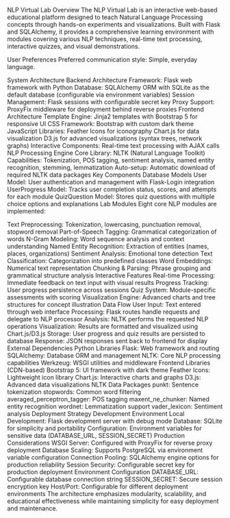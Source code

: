 NLP Virtual Lab
Overview
The NLP Virtual Lab is an interactive web-based educational platform designed to teach Natural Language Processing concepts through hands-on experiments and visualizations. Built with Flask and SQLAlchemy, it provides a comprehensive learning environment with modules covering various NLP techniques, real-time text processing, interactive quizzes, and visual demonstrations.

User Preferences
Preferred communication style: Simple, everyday language.

System Architecture
Backend Architecture
Framework: Flask web framework with Python
Database: SQLAlchemy ORM with SQLite as the default database (configurable via environment variables)
Session Management: Flask sessions with configurable secret key
Proxy Support: ProxyFix middleware for deployment behind reverse proxies
Frontend Architecture
Template Engine: Jinja2 templates with Bootstrap 5 for responsive UI
CSS Framework: Bootstrap with custom dark theme
JavaScript Libraries:
Feather Icons for iconography
Chart.js for data visualization
D3.js for advanced visualizations (syntax trees, network graphs)
Interactive Components: Real-time text processing with AJAX calls
NLP Processing Engine
Core Library: NLTK (Natural Language Toolkit)
Capabilities: Tokenization, POS tagging, sentiment analysis, named entity recognition, stemming, lemmatization
Auto-setup: Automatic download of required NLTK data packages
Key Components
Database Models
User Model: User authentication and management with Flask-Login integration
UserProgress Model: Tracks user completion status, scores, and attempts for each module
QuizQuestion Model: Stores quiz questions with multiple choice options and explanations
Lab Modules
Eight core NLP modules are implemented:

Text Preprocessing: Tokenization, lowercasing, punctuation removal, stopword removal
Part-of-Speech Tagging: Grammatical categorization of words
N-Gram Modeling: Word sequence analysis and context understanding
Named Entity Recognition: Extraction of entities (names, places, organizations)
Sentiment Analysis: Emotional tone detection
Text Classification: Categorization into predefined classes
Word Embeddings: Numerical text representation
Chunking & Parsing: Phrase grouping and grammatical structure analysis
Interactive Features
Real-time Processing: Immediate feedback on text input with visual results
Progress Tracking: User progress persistence across sessions
Quiz System: Module-specific assessments with scoring
Visualization Engine: Advanced charts and tree structures for concept illustration
Data Flow
User Input: Text entered through web interface
Processing: Flask routes handle requests and delegate to NLP processor
Analysis: NLTK performs the requested NLP operations
Visualization: Results are formatted and visualized using Chart.js/D3.js
Storage: User progress and quiz results are persisted to database
Response: JSON responses sent back to frontend for display
External Dependencies
Python Libraries
Flask: Web framework and routing
SQLAlchemy: Database ORM and management
NLTK: Core NLP processing capabilities
Werkzeug: WSGI utilities and middleware
Frontend Libraries (CDN-based)
Bootstrap 5: UI framework with dark theme
Feather Icons: Lightweight icon library
Chart.js: Interactive charts and graphs
D3.js: Advanced data visualizations
NLTK Data Packages
punkt: Sentence tokenization
stopwords: Common word filtering
averaged_perceptron_tagger: POS tagging
maxent_ne_chunker: Named entity recognition
wordnet: Lemmatization support
vader_lexicon: Sentiment analysis
Deployment Strategy
Development Environment
Local Development: Flask development server with debug mode
Database: SQLite for simplicity and portability
Configuration: Environment variables for sensitive data (DATABASE_URL, SESSION_SECRET)
Production Considerations
WSGI Server: Configured with ProxyFix for reverse proxy deployment
Database Scaling: Supports PostgreSQL via environment variable configuration
Connection Pooling: SQLAlchemy engine options for production reliability
Session Security: Configurable secret key for production deployment
Environment Configuration
DATABASE_URL: Configurable database connection string
SESSION_SECRET: Secure session encryption key
Host/Port: Configurable for different deployment environments
The architecture emphasizes modularity, scalability, and educational effectiveness while maintaining simplicity for easy deployment and maintenance.